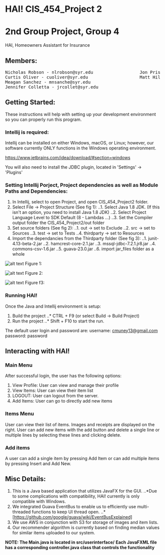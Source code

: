 # HAI! CIS_454_Project 2
# 2nd Group Project, Group 4

HAI, Homeowners Assistant for Insurance

## Members:
<pre>
Nicholas Robson - nlrobson@syr.edu                  Jon Prishvalko - jgprishv@syr.edu
Curtis Oliver - cuoliver@syr.edu                    Matt Hillebrand - mchilleb@syr.edu
Meagan Sanchez - mnsanche@syr.edu
Jennifer Colletta - jrcollet@syr.edu
</pre>

## Getting Started:
These instructions will help with setting up your development environment so you can properly run this program.

### Intellij is required:
Intellij can be installed on either Windows, macOS, or Linux; however, our software currently ONLY functions in the
Windows operating environment.

https://www.jetbrains.com/idea/download/#section=windows

You will also need to install the JDBC plugin, located in 'Settings' -> 'Plugins'

### Setting Intellij Porject,  Project dependencies as well as Module Paths and Dependencies:
1. In Intellij, select to open Project, and open CIS_454_Project2 folder.
2. Select File -> Project Structure (See fig 1):
..1. Select Java 1.8 JDK. (If this isn't an option, you need to install Java 1.8 JDK)
..2. Select Project Language Level to SDK Default (8 - Lambdas ...)
..3. Set the Compiler output folder the CIS_454_Project2/out folder
3. Set source folders (See fig 2):
..1. out -> set to Exclude
..2. src -> set to Sources
..3. test -> set to Tests
..4. thirdparty -> set to Resources
4. Import the dependancies from the Thirdparty folder (See fig 3):
..1. junit-4.13-beta-2.jar
..2. hamcrest-core-2.1.jar
..3. mssql-jdbc-7.2.1.jr8.jar
..4. commons-csv-1.6.jar
..5. guava-23.0.jar
..6. import jar_files folder as a whole


![alt text][f1]
Figure 1:


![alt text][f1]
Figure 2:


![alt text][f1]
Figure f3:


### Running HAI!
Once the Java and Intellij environment is setup:
1. Build the project
..* CTRL + F9 (or select Build -> Build Project)
2. Run the project
..* Shift + F10 to start the run.

The default user login and password are:
username: cmuney13@gmail.com
password: password

## Interacting with HAI!
### Main Menu
After successful login, the user has the following options:
1. View Profile: User can view and manage their profile
2. View Items: User can view their item list
3. LOGOUT: User can logout from the server.
4. Add Items: User can go to directly add new items

### Items Menu
User can view their list of items. Images and receipts are displayed on the right.
User can add new items with the add button and delete a single line or multiple lines by selecting
these lines and clicking delete.

### Add items
A user can add a single item by pressing Add Item or can add multiple items by pressing Insert and Add New.

## Misc Details:
1. This is a Java based application that utilizes JavaFX for the GUI.
..*Due to some complications with compatibility, HAI! currently is only compatible with Windows.
2. We integrated Guava EventBus to enable us to efficiently use multi-threaded functions to keep UI thread open.
..*[https://github.com/google/guava/wiki/EventBusExplained]
3. We use AWS in conjunction with S3 for storage of images and item lists.
4. Our recommender algorithm is currently based on finding median values for similar items uploaded to our system.

**NOTE: The Main.java is located in src/userinterface/**
**Each JavaFXML file has a corresponding controller.java class that controls the functionality**

[f1]: https://github.com/nlrobson/CIS_454_Project2/HAI_ProjectSettings.PNG
[f2]: https://github.com/nlrobson/CIS_454_Project2/HAI_ModuleSources.PNG
[f3]: https://github.com/nlrobson/CIS_454_Project2/HAI_ModuleDependencies.PNG
